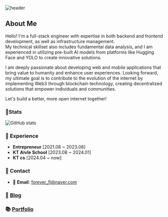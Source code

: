 ![header](https://capsule-render.vercel.app/api?type=transparent&fontColor=34cfe3&height=150&text=Full-Stack%20Developer&fontSize=30)

## About Me
Hello! I'm a full-stack engineer with expertise in both backend and frontend development, as well as infrastructure management.  
My technical skillset also includes fundamental data analysis, and I am experienced in utilizing pre-built AI models from platforms like Hugging Face and YOLO to create innovative solutions.

I am deeply passionate about developing web and mobile applications that bring value to humanity and enhance user experiences. Looking forward, my ultimate goal is to contribute to the evolution of the internet by implementing Web3 through blockchain technology, creating decentralized solutions that empower individuals and communities.

Let's build a better, more open internet together!

### 📗Stats
![GitHub stats](https://github-readme-stats.vercel.app/api?username=foreverfl&show_icons=true&theme=prussian)

### 💼 Experience

- **Entrepreneur** [2021.08 ~ 2023.08]
- **KT Aivle School** [2023.08 ~ 2024.01]
- **KT cs** [2024.04 ~ now]

### 🤝 Contact

- 📧 **Email**: forever_fl@naver.com

### 📜 [Blog](https://mogumogu.dev/)

### 📚 [Portfolio](https://foreverfl.github.io/portfolio-v1/)
